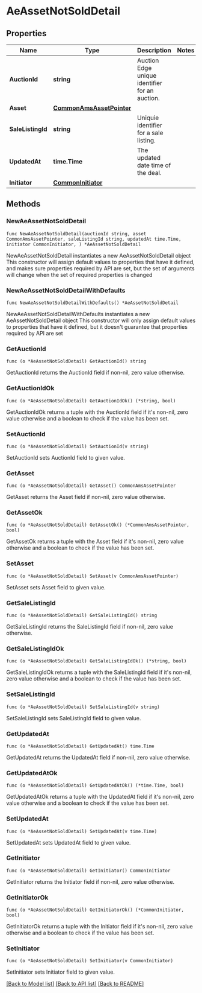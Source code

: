 # AeAssetNotSoldDetail

## Properties

Name | Type | Description | Notes
------------ | ------------- | ------------- | -------------
**AuctionId** | **string** | Auction Edge unique identifier for an auction. | 
**Asset** | [**CommonAmsAssetPointer**](CommonAmsAssetPointer.md) |  | 
**SaleListingId** | **string** | Uniquie identifier for a sale listing. | 
**UpdatedAt** | **time.Time** | The updated date time of the deal. | 
**Initiator** | [**CommonInitiator**](CommonInitiator.md) |  | 

## Methods

### NewAeAssetNotSoldDetail

`func NewAeAssetNotSoldDetail(auctionId string, asset CommonAmsAssetPointer, saleListingId string, updatedAt time.Time, initiator CommonInitiator, ) *AeAssetNotSoldDetail`

NewAeAssetNotSoldDetail instantiates a new AeAssetNotSoldDetail object
This constructor will assign default values to properties that have it defined,
and makes sure properties required by API are set, but the set of arguments
will change when the set of required properties is changed

### NewAeAssetNotSoldDetailWithDefaults

`func NewAeAssetNotSoldDetailWithDefaults() *AeAssetNotSoldDetail`

NewAeAssetNotSoldDetailWithDefaults instantiates a new AeAssetNotSoldDetail object
This constructor will only assign default values to properties that have it defined,
but it doesn't guarantee that properties required by API are set

### GetAuctionId

`func (o *AeAssetNotSoldDetail) GetAuctionId() string`

GetAuctionId returns the AuctionId field if non-nil, zero value otherwise.

### GetAuctionIdOk

`func (o *AeAssetNotSoldDetail) GetAuctionIdOk() (*string, bool)`

GetAuctionIdOk returns a tuple with the AuctionId field if it's non-nil, zero value otherwise
and a boolean to check if the value has been set.

### SetAuctionId

`func (o *AeAssetNotSoldDetail) SetAuctionId(v string)`

SetAuctionId sets AuctionId field to given value.


### GetAsset

`func (o *AeAssetNotSoldDetail) GetAsset() CommonAmsAssetPointer`

GetAsset returns the Asset field if non-nil, zero value otherwise.

### GetAssetOk

`func (o *AeAssetNotSoldDetail) GetAssetOk() (*CommonAmsAssetPointer, bool)`

GetAssetOk returns a tuple with the Asset field if it's non-nil, zero value otherwise
and a boolean to check if the value has been set.

### SetAsset

`func (o *AeAssetNotSoldDetail) SetAsset(v CommonAmsAssetPointer)`

SetAsset sets Asset field to given value.


### GetSaleListingId

`func (o *AeAssetNotSoldDetail) GetSaleListingId() string`

GetSaleListingId returns the SaleListingId field if non-nil, zero value otherwise.

### GetSaleListingIdOk

`func (o *AeAssetNotSoldDetail) GetSaleListingIdOk() (*string, bool)`

GetSaleListingIdOk returns a tuple with the SaleListingId field if it's non-nil, zero value otherwise
and a boolean to check if the value has been set.

### SetSaleListingId

`func (o *AeAssetNotSoldDetail) SetSaleListingId(v string)`

SetSaleListingId sets SaleListingId field to given value.


### GetUpdatedAt

`func (o *AeAssetNotSoldDetail) GetUpdatedAt() time.Time`

GetUpdatedAt returns the UpdatedAt field if non-nil, zero value otherwise.

### GetUpdatedAtOk

`func (o *AeAssetNotSoldDetail) GetUpdatedAtOk() (*time.Time, bool)`

GetUpdatedAtOk returns a tuple with the UpdatedAt field if it's non-nil, zero value otherwise
and a boolean to check if the value has been set.

### SetUpdatedAt

`func (o *AeAssetNotSoldDetail) SetUpdatedAt(v time.Time)`

SetUpdatedAt sets UpdatedAt field to given value.


### GetInitiator

`func (o *AeAssetNotSoldDetail) GetInitiator() CommonInitiator`

GetInitiator returns the Initiator field if non-nil, zero value otherwise.

### GetInitiatorOk

`func (o *AeAssetNotSoldDetail) GetInitiatorOk() (*CommonInitiator, bool)`

GetInitiatorOk returns a tuple with the Initiator field if it's non-nil, zero value otherwise
and a boolean to check if the value has been set.

### SetInitiator

`func (o *AeAssetNotSoldDetail) SetInitiator(v CommonInitiator)`

SetInitiator sets Initiator field to given value.



[[Back to Model list]](../README.md#documentation-for-models) [[Back to API list]](../README.md#documentation-for-api-endpoints) [[Back to README]](../README.md)


